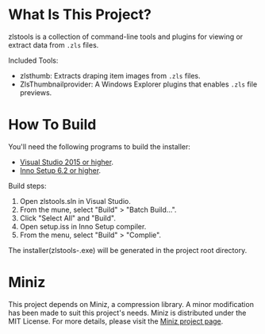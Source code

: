 # What Is This Project?

zlstools is a collection of command-line tools and plugins for viewing or extract data from `.zls` files.

Included Tools:

- zlsthumb: Extracts draping item images from `.zls` files.
- ZlsThumbnailprovider: A Windows Explorer plugins that enables `.zls` file previews.

# How To Build

You'll need the following programs to build the installer:

- [Visual Studio 2015 or higher](https://visualstudio.microsoft.com/vs/express/).
- [Inno Setup 6.2 or higher](https://jrsoftware.org/isinfo.php).

Build steps:

1. Open zlstools.sln in Visual Studio.
2. From the mune, select "Build" > "Batch Build...".
3. Click "Select All" and "Build".
4. Open setup.iss in Inno Setup compiler.
5. From the menu, select "Build" > "Complie".

The installer(zlstools-<version>.exe) will be generated in the project root directory.

# Miniz

This project depends on Miniz, a compression library. A minor modification has been made to suit this project's needs.
Miniz is distributed under the MIT License. For more details, please visit the [Miniz project page](https://github.com/richgel999/miniz).